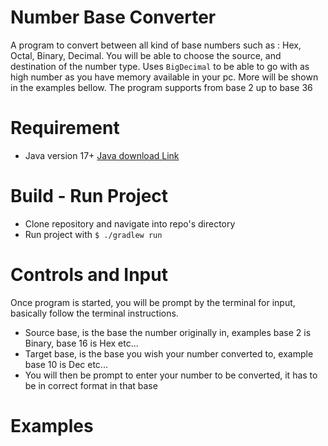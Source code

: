 # Number Base Converter

A program to convert between all kind of base numbers such as : Hex, Octal, Binary, Decimal.
You will be able to choose the source, and destination of the number type. Uses `BigDecimal` to be able to go with as high number as you have memory available in your pc.
More will be shown in the examples bellow. The program supports from base 2 up to base 36

# Requirement
- Java version 17+ <a href="https://www.oracle.com/de/java/technologies/downloads/">Java download Link</a>

# Build - Run Project
- Clone repository and navigate into repo's directory
- Run project with `$ ./gradlew run`

# Controls and Input
Once program is started, you will be prompt by the terminal for input, basically follow the terminal instructions.
- Source base, is the base the number originally in, examples base 2 is Binary, base 16 is Hex etc...
- Target base, is the base you wish your number converted to, example base 10 is Dec etc...
- You will then be prompt to enter your number to be converted, it has to be in correct format in that base

# Examples